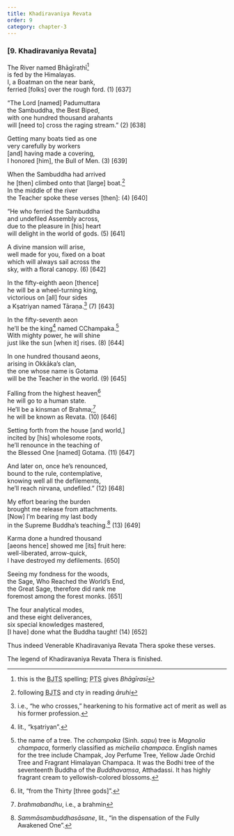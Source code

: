 ```yaml
---
title: Khadiravaniya Revata
order: 9
category: chapter-3
---
```


### \[9. Khadiravaniya Revata\]

The River named Bhāgīrathī[^1]  
is fed by the Himalayas.  
I, a Boatman on the near bank,  
ferried \[folks\] over the rough ford. (1) \[637\]

“The Lord \[named\] Padumuttara  
the Sambuddha, the Best Biped,  
with one hundred thousand arahants  
will \[need to\] cross the raging stream.” (2) \[638\]

Getting many boats tied as one  
very carefully by workers  
\[and\] having made a covering,  
I honored \[him\], the Bull of Men. (3) \[639\]

When the Sambuddha had arrived  
he \[then\] climbed onto that \[large\] boat.[^2]  
In the middle of the river  
the Teacher spoke these verses \[then\]: (4) \[640\]

“He who ferried the Sambuddha  
and undefiled Assembly across,  
due to the pleasure in \[his\] heart  
will delight in the world of gods. (5) \[641\]

A divine mansion will arise,  
well made for you, fixed on a boat  
which will always sail across the  
sky, with a floral canopy. (6) \[642\]

In the fifty-eighth aeon \[thence\]  
he will be a wheel-turning king,  
victorious on \[all\] four sides  
a Kṣatriyan named Tāraṇa.[^3] (7) \[643\]

In the fifty-seventh aeon  
he’ll be the king[^4] named <span class="diacritics" data-state="on">C</span><span class="no-diacritics" data-state="off">Ch</span>ampaka.[^5]  
With mighty power, he will shine  
just like the sun \[when it\] rises. (8) \[644\]

In one hundred thousand aeons,  
arising in Okkāka’s clan,  
the one whose name is Gotama  
will be the Teacher in the world. (9) \[645\]

Falling from the highest heaven[^6]  
he will go to a human state.  
He’ll be a kinsman of Brahma;[^7]  
he will be known as Revata. (10) \[646\]

Setting forth from the house \[and world,\]  
incited by \[his\] wholesome roots,  
he’ll renounce in the teaching of  
the Blessed One \[named\] Gotama. (11) \[647\]

And later on, once he’s renounced,  
bound to the rule, contemplative,  
knowing well all the defilements,  
he’ll reach nirvana, undefiled.” (12) \[648\]

My effort bearing the burden  
brought me release from attachments.  
\[Now\] I’m bearing my last body  
in the Supreme Buddha’s teaching.[^8] (13) \[649\]

Karma done a hundred thousand  
\[aeons hence\] showed me \[its\] fruit here:  
well-liberated, arrow-quick,  
I have destroyed my defilements. \[650\]

Seeing my fondness for the woods,  
the Sage, Who Reached the World’s End,  
the Great Sage, therefore did rank me  
foremost among the forest monks. \[651\]

The four analytical modes,  
and these eight deliverances,  
six special knowledges mastered,  
\[I have\] done what the Buddha taught! (14) \[652\]

Thus indeed Venerable Khadiravaniya Revata Thera spoke these verses.

The legend of Khadiravaniya Revata Thera is finished.

[^1]: this is the <abbr title="Buddha Jayanthi Tripitaka Series">BJTS</abbr> spelling; <abbr title="Pali Text Society">PTS</abbr> gives *Bhāgīrasī*

[^2]: following <abbr title="Buddha Jayanthi Tripitaka Series">BJTS</abbr> and cty in reading *āruhi*

[^3]: i.e., “he who crosses,” hearkening to his formative act of merit as well as his former profession.

[^4]: lit., “kṣatriyan”.

[^5]: the name of a tree. The *<span class="diacritics" data-state="on">c</span><span class="no-diacritics" data-state="off">ch</span>ampaka* (Sinh. *sapu*) tree is *Magnolia champaca*, formerly classified as *michelia champaca*. English names for the tree include Champak, Joy Perfume Tree, Yellow Jade Orchid Tree and Fragrant Himalayan Champaca. It was the Bodhi tree of the seventeenth Buddha of the *Buddhavaṃsa*, Atthadassi. It has highly fragrant cream to yellowish-colored blossoms.

[^6]: lit, “from the Thirty \[three gods\]”.

[^7]: *brahmabandhu*, i.e., a brahmin

[^8]: *Sammāsambuddhasāsane*, lit., “in the dispensation of the Fully Awakened One”.
